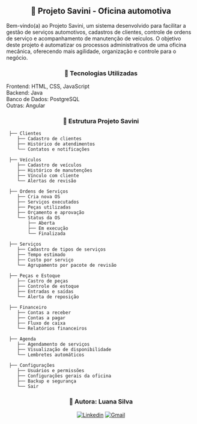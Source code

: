 <h2 align="center">🔹 Projeto Savini - Oficina automotiva</h2>

Bem-vindo(a) ao Projeto Savini, um sistema desenvolvido para facilitar a gestão de serviços automotivos, cadastros de clientes, controle de ordens de serviço e acompanhamento de manutenção de veículos.
O objetivo deste projeto é automatizar os processos administrativos de uma oficina mecânica, oferecendo mais agilidade, organização e controle para o negócio.
 
<h3 align="center">🔹 Tecnologias Utilizadas</h3>

Frontend: HTML, CSS, JavaScript  
Backend: Java  
Banco de Dados: PostgreSQL  
Outras: Angular  

<h3 align="center">🔹 Estrutura Projeto Savini</h3>

```
 ├── Clientes  
    ├── Cadastro de clientes  
    ├── Histórico de atendimentos  
    └── Contatos e notificações

 ├── Veículos  
    ├── Cadastro de veículos  
    ├── Histórico de manutenções  
    ├── Vínculo com cliente  
    └── Alertas de revisão

 ├── Ordens de Serviços  
    ├── Cria nova OS  
    ├── Serviços executados  
    ├── Peças utilizadas  
    ├── Orçamento e aprovação  
    └── Status da OS  
        ├── Aberta  
        ├── Em execução  
        └── Finalizada

 ├── Serviços  
    ├── Cadastro de tipos de serviços  
    ├── Tempo estimado  
    ├── Custo por serviço  
    └── Agrupamento por pacote de revisão

 ├── Peças e Estoque  
    ├── Castro de peças  
    ├── Controle de estoque  
    ├── Entradas e saídas  
    └── Alerta de reposição

 ├── Financeiro  
    ├── Contas a receber  
    ├── Contas a pagar  
    ├── Fluxo de caixa  
    └── Relatórios financeiros

 ├── Agenda  
    ├── Agendamento de serviços  
    ├── Visualização de disponibilidade  
    └── Lembretes automáticos

 ├── Configurações  
    ├── Usuários e permissões  
    ├── Configurações gerais da oficina  
    ├── Backup e segurança  
    └── Sair
```

<h3 align="center">🔹 Autora: Luana Silva</h3>
<div align="center">

[![Linkedin](https://img.shields.io/badge/LinkedIn-0077B5?style=for-the-badge&logo=linkedin&logoColor=white)](https://www.linkedin.com/in/luana-fesilva/)
[![Gmail](https://img.shields.io/badge/Gmail-D14836?style=for-the-badge&logo=gmail&logoColor=white)](mailto:luanasilvaueg@gmail.com)

  
</div>
